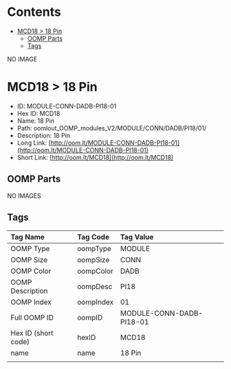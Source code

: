 



Contents
========

* [MCD18 > 18 Pin](#mcd18--18-pin)
	* [OOMP Parts](#oomp-parts)
	* [Tags](#tags)
  
NO IMAGE  
# MCD18 > 18 Pin

- ID: MODULE-CONN-DADB-PI18-01
- Hex ID: MCD18
- Name: 18 Pin
- Path: oomlout_OOMP_modules_V2/MODULE/CONN/DADB/PI18/01/
- Description: 18 Pin
- Long Link: [http://oom.lt/MODULE-CONN-DADB-PI18-01](http://oom.lt/MODULE-CONN-DADB-PI18-01)
- Short Link: [http://oom.lt/MCD18](http://oom.lt/MCD18)

## OOMP Parts
  
NO IMAGES  
## Tags
  

|Tag Name|Tag Code|Tag Value|
| :--- | :--- | :--- |
|OOMP Type|oompType|MODULE|
|OOMP Size|oompSize|CONN|
|OOMP Color|oompColor|DADB|
|OOMP Description|oompDesc|PI18|
|OOMP Index|oompIndex|01|
|Full OOMP ID|oompID|MODULE-CONN-DADB-PI18-01|
|Hex ID (short code)|hexID|MCD18|
|name|name|18 Pin|
||||

